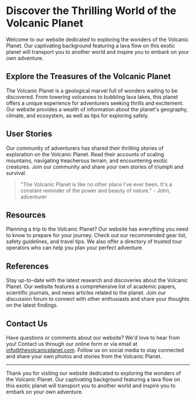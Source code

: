<!--font:Montserrat-->

# Discover the Thrilling World of the Volcanic Planet

Welcome to our website dedicated to exploring the wonders of the Volcanic Planet. Our captivating background featuring a lava flow on this exotic planet will transport you to another world and inspire you to embark on your own adventure.

## Explore the Treasures of the Volcanic Planet

The Volcanic Planet is a geological marvel full of wonders waiting to be discovered. From towering volcanoes to bubbling lava lakes, this planet offers a unique experience for adventurers seeking thrills and excitement. Our website provides a wealth of information about the planet's geography, climate, and ecosystem, as well as tips for exploring safely.

## User Stories

Our community of adventurers has shared their thrilling stories of exploration on the Volcanic Planet. Read their accounts of scaling mountains, navigating treacherous terrain, and encountering exotic creatures. Join our community and share your own stories of triumph and survival.

> "The Volcanic Planet is like no other place I've ever been. It's a constant reminder of the power and beauty of nature." - John, adventurer

## Resources

Planning a trip to the Volcanic Planet? Our website has everything you need to know to prepare for your journey. Check out our recommended gear list, safety guidelines, and travel tips. We also offer a directory of trusted tour operators who can help you plan your perfect adventure.

## References

Stay up-to-date with the latest research and discoveries about the Volcanic Planet. Our website features a comprehensive list of academic papers, scientific journals, and news articles related to the planet. Join our discussion forum to connect with other enthusiasts and share your thoughts on the latest findings.

## Contact Us

Have questions or comments about our website? We'd love to hear from you! Contact us through our online form or via email at info@thevolcanicplanet.com. Follow us on social media to stay connected and share your own photos and stories from the Volcanic Planet.

---

Thank you for visiting our website dedicated to exploring the wonders of the Volcanic Planet. Our captivating background featuring a lava flow on this exotic planet will transport you to another world and inspire you to embark on your own adventure.

<!--

Write me content for website with wallpaper which alt text is:

"A photograph of a lava flow on a volcanic planet, with the red and orange colors evoking a sense of danger and excitement."

The name/title of the page should not be 1:1 copy of the alt text but rather a real content of the website which is using this wallpaper.

- Use markdown format 
- Start with heading
- Heading should be short and concise
- The content should look like a real website 
- The website should not be about the wallpaper, wallpaper is just a related background
- Heading should be contain work "wallpaper" or "background"
- Include real sections like references, contact, user stories, etc. use things relevant to the page purpose.
- Feel free to use structure like headings, bullets, numbering, blockquotes, paragraphs, horizontal lines, etc.
- You can use formatting like bold or _italic_
- You can include UTF-8 emojis
- Links should be only #hash anchors (and you can refer to the document itself)
- Do not include images


---


# The Volcanic Planet - A Thrilling Adventure Wallpaper

Welcome to The Volcanic Planet, where danger and excitement await! Our website is dedicated to bringing you the latest news, stories, and resources about this fascinating planet. Our wallpaper featuring a lava flow on the volcanic planet will transport you to another world and inspire you to embark on your own adventure.

## Explore the Volcanic Planet

The Volcanic Planet is full of wonders and mysteries waiting to be discovered. From towering volcanoes to bubbling lava lakes, this planet is a treasure trove of geological marvels. Our website offers a wealth of information about the planet's geography, climate, and ecosystem, as well as tips for exploring safely.

## User Stories

Our community of adventurers has shared their thrilling stories of exploration on the Volcanic Planet. Read their accounts of scaling mountains, navigating treacherous terrain, and encountering exotic creatures. Join our community and share your own stories of triumph and survival.

> "I'll never forget the rush of adrenaline I felt when I saw the lava flow up close. It was like nothing I've ever experienced before." - Maria, adventurer

## Resources

Planning a trip to the Volcanic Planet? Our website has everything you need to know to prepare for your journey. Check out our recommended gear list, safety guidelines, and travel tips. We also offer a directory of trusted tour operators who can help you plan your perfect adventure.

## References

Stay up-to-date with the latest research and discoveries about the Volcanic Planet. Our website features a comprehensive list of academic papers, scientific journals, and news articles related to the planet. Join our discussion forum to connect with other enthusiasts and share your thoughts on the latest findings.

## Contact Us

Have questions or comments about our website? We'd love to hear from you! Contact us through our online form or via email at info@thevolcanicplanet.com. Follow us on social media to stay connected and share your own photos and stories from the Volcanic Planet.

---

Thank you for visiting The Volcanic Planet, where adventure awaits! Download our thrilling wallpaper and let it inspire you to explore the unknown.


---


Heading should not include word "wallpaper". The website should not be about the wallpaper itself, wallpaper is just a related background, rewrite whole content.


---


# Discover the Thrilling World of the Volcanic Planet

Welcome to our website dedicated to exploring the wonders of the Volcanic Planet. Our captivating background featuring a lava flow on this exotic planet will transport you to another world and inspire you to embark on your own adventure.

## Explore the Treasures of the Volcanic Planet

The Volcanic Planet is a geological marvel full of wonders waiting to be discovered. From towering volcanoes to bubbling lava lakes, this planet offers a unique experience for adventurers seeking thrills and excitement. Our website provides a wealth of information about the planet's geography, climate, and ecosystem, as well as tips for exploring safely.

## User Stories

Our community of adventurers has shared their thrilling stories of exploration on the Volcanic Planet. Read their accounts of scaling mountains, navigating treacherous terrain, and encountering exotic creatures. Join our community and share your own stories of triumph and survival.

> "The Volcanic Planet is like no other place I've ever been. It's a constant reminder of the power and beauty of nature." - John, adventurer

## Resources

Planning a trip to the Volcanic Planet? Our website has everything you need to know to prepare for your journey. Check out our recommended gear list, safety guidelines, and travel tips. We also offer a directory of trusted tour operators who can help you plan your perfect adventure.

## References

Stay up-to-date with the latest research and discoveries about the Volcanic Planet. Our website features a comprehensive list of academic papers, scientific journals, and news articles related to the planet. Join our discussion forum to connect with other enthusiasts and share your thoughts on the latest findings.

## Contact Us

Have questions or comments about our website? We'd love to hear from you! Contact us through our online form or via email at info@thevolcanicplanet.com. Follow us on social media to stay connected and share your own photos and stories from the Volcanic Planet.

---

Thank you for visiting our website dedicated to exploring the wonders of the Volcanic Planet. Our captivating background featuring a lava flow on this exotic planet will transport you to another world and inspire you to embark on your own adventure.


---


Write me a Google font which is best fitting for the website.

Pick from the list:
- Montserrat
- Dancing Script
- Inter
- Creepster
- Poppins
- Raleway
- Great Vibes
- IBM Plex Sans
- Orbitron
- Open Sans
- Lobster
- Alegreya
- Lato
- Playfair Display
- Cabin
- Cormorant Garamond
- Barlow Condensed
- Exo 2
- Futura
- Cinzel
- Roboto
- Cinzel Decorative


Write just the font name nothing else.


---


Montserrat

-->
